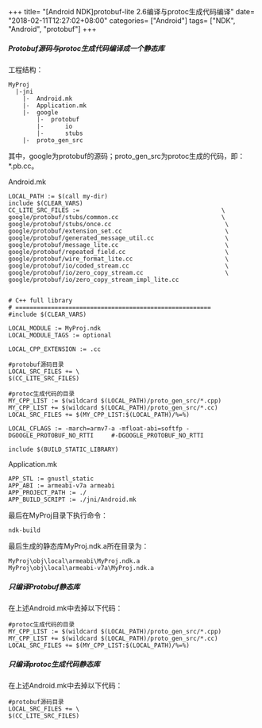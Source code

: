 +++
title= "[Android NDK]protobuf-lite 2.6编译与protoc生成代码编译"
date= "2018-02-11T12:27:02+08:00"
categories= ["Android"]
tags= ["NDK", "Android", "protobuf"]
+++

##### Protobuf源码与protoc生成代码编译成一个静态库

工程结构：

    MyProj
      |-jni
        |-  Android.mk
        |-  Application.mk
        |-  google
            |-  protobuf
            |-      io
            |-      stubs
        |-  proto_gen_src

其中，google为protobuf的源码；proto_gen_src为protoc生成的代码，即：*.pb.cc。
        
Android.mk

    LOCAL_PATH := $(call my-dir)  
    include $(CLEAR_VARS)  
    CC_LITE_SRC_FILES := 										\
    google/protobuf/stubs/common.cc								\
    google/protobuf/stubs/once.cc                                \
    google/protobuf/extension_set.cc                             \
    google/protobuf/generated_message_util.cc                    \
    google/protobuf/message_lite.cc                              \
    google/protobuf/repeated_field.cc                            \
    google/protobuf/wire_format_lite.cc                          \
    google/protobuf/io/coded_stream.cc                           \
    google/protobuf/io/zero_copy_stream.cc                       \
    google/protobuf/io/zero_copy_stream_impl_lite.cc  

      
    # C++ full library  
    # =======================================================  
    #include $(CLEAR_VARS)  
      
    LOCAL_MODULE := MyProj.ndk
    LOCAL_MODULE_TAGS := optional  
      
    LOCAL_CPP_EXTENSION := .cc  
    
    #protobuf源码目录
    LOCAL_SRC_FILES += \
    $(CC_LITE_SRC_FILES)

    #protoc生成代码的目录
    MY_CPP_LIST := $(wildcard $(LOCAL_PATH)/proto_gen_src/*.cpp)
    MY_CPP_LIST += $(wildcard $(LOCAL_PATH)/proto_gen_src/*.cc)
    LOCAL_SRC_FILES += $(MY_CPP_LIST:$(LOCAL_PATH)/%=%)
      
    LOCAL_CFLAGS := -march=armv7-a -mfloat-abi=softfp -DGOOGLE_PROTOBUF_NO_RTTI     #-DGOOGLE_PROTOBUF_NO_RTTI  
      
    include $(BUILD_STATIC_LIBRARY)
    
Application.mk
    
    APP_STL := gnustl_static  
    APP_ABI := armeabi-v7a armeabi  
    APP_PROJECT_PATH := ./  
    APP_BUILD_SCRIPT := ./jni/Android.mk  

最后在MyProj目录下执行命令：

    ndk-build
    
最后生成的静态库MyProj.ndk.a所在目录为：

    MyProj\obj\local\armeabi\MyProj.ndk.a
    MyProj\obj\local\armeabi-v7a\MyProj.ndk.a
    
##### 只编译Protobuf静态库
在上述Android.mk中去掉以下代码：

    #protoc生成代码的目录
    MY_CPP_LIST := $(wildcard $(LOCAL_PATH)/proto_gen_src/*.cpp)
    MY_CPP_LIST += $(wildcard $(LOCAL_PATH)/proto_gen_src/*.cc)
    LOCAL_SRC_FILES += $(MY_CPP_LIST:$(LOCAL_PATH)/%=%)
    
##### 只编译protoc生成代码静态库
在上述Android.mk中去掉以下代码：

    #protobuf源码目录
    LOCAL_SRC_FILES += \
    $(CC_LITE_SRC_FILES)
    